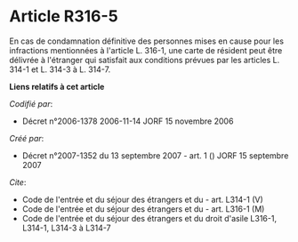 # Article R316-5

En cas de condamnation définitive des personnes mises en cause pour les infractions mentionnées à l'article L. 316-1, une
carte de résident peut être délivrée à l'étranger qui satisfait aux conditions prévues par les articles L. 314-1 et L. 314-3
à L. 314-7.

**Liens relatifs à cet article**

_Codifié par_:

  - Décret n°2006-1378 2006-11-14 JORF 15 novembre 2006

_Créé par_:

  - Décret n°2007-1352 du 13 septembre 2007 - art. 1 () JORF 15 septembre 2007

_Cite_:

  - Code de l'entrée et du séjour des étrangers et du  - art. L314-1 (V)
  - Code de l'entrée et du séjour des étrangers et du  - art. L316-1 (M)
  - Code de l'entrée et du séjour des étrangers et du droit d'asile L316-1, L314-1, L314-3 à L314-7
